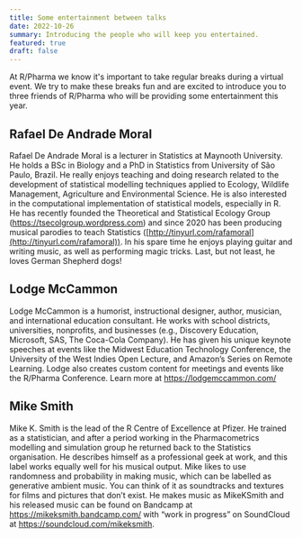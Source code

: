 ```yaml
---
title: Some entertainment between talks
date: 2022-10-26
summary: Introducing the people who will keep you entertained.
featured: true
draft: false
---
```


At R/Pharma we know it's important to take regular breaks during a virtual event.  We try to make these breaks fun and are excited to introduce you to three friends of R/Pharma who will be providing some entertainment this year.

## Rafael De Andrade Moral

Rafael De Andrade Moral is a lecturer in Statistics at Maynooth University. He holds a BSc in Biology and a PhD in Statistics from University of São Paulo, Brazil. He really enjoys teaching and doing research related to the development of statistical modelling techniques applied to Ecology, Wildlife Management, Agriculture and Environmental Science. He is also interested in the computational implementation of statistical models, especially in R. He has recently founded the Theoretical and Statistical Ecology Group (https://tsecolgroup.wordpress.com) and since 2020 has been producing musical parodies to teach Statistics ([http://tinyurl.com/rafamoral](http://tinyurl.com/rafamoral)). In his spare time he enjoys playing guitar and writing music, as well as performing magic tricks. Last, but not least, he loves German Shepherd dogs!

## Lodge McCammon

Lodge McCammon is a humorist, instructional designer, author, musician, and international education consultant. He works with school districts, universities, nonprofits, and businesses (e.g., Discovery Education, Microsoft, SAS, The Coca-Cola Company). He has given his unique keynote speeches at events like the Midwest Education Technology Conference, the University of the West Indies Open Lecture, and Amazon’s Series on Remote Learning. Lodge also creates custom content for meetings and events like the R/Pharma Conference.
Learn more at https://lodgemccammon.com/

## Mike Smith

Mike K. Smith is the lead of the R Centre of Excellence at Pfizer. He trained as a statistician, and after a period working in the Pharmacometrics modelling and simulation group he returned back to the Statistics organisation. He describes himself as a professional geek at work, and this label works equally well for his musical output. Mike likes to use randomness and probability in making music, which can be labelled as generative ambient music. You can think of it as soundtracks and textures for films and pictures that don’t exist. He makes music as MikeKSmith and his released music can be found on Bandcamp at https://mikeksmith.bandcamp.com/ with “work in progress” on SoundCloud at https://soundcloud.com/mikeksmith.


